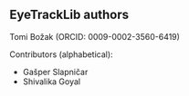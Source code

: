 <!-- SPDX-FileCopyrightText: 2025 Tomi Božak, Jožef Stefan Institute -->
<!-- SPDX-License-Identifier: MIT -->
EyeTrackLib authors
-------------------
Tomi Božak (ORCID: 0009-0002-3560-6419)

Contributors (alphabetical):
- Gašper Slapničar
- Shivalika Goyal
